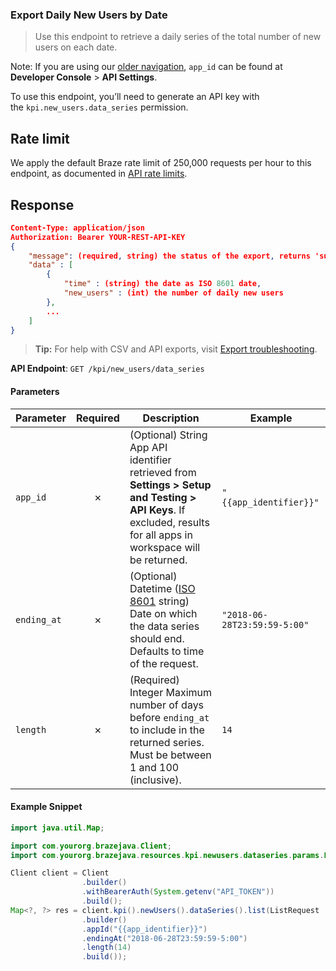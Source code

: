 
### Export Daily New Users by Date <a name="list"></a>

> Use this endpoint to retrieve a daily series of the total number of new users on each date. 
  

Note: If you are using our [older navigation](https://www.braze.com/docs/navigation), `app_id` can be found at **Developer Console** > **API Settings**.

To use this endpoint, you’ll need to generate an API key with the `kpi.new_users.data_series` permission.

## Rate limit

We apply the default Braze rate limit of 250,000 requests per hour to this endpoint, as documented in [API rate limits](https://www.braze.com/docs/api/api_limits/).

## Response

``` json
Content-Type: application/json
Authorization: Bearer YOUR-REST-API-KEY
{
    "message": (required, string) the status of the export, returns 'success' when completed without errors,
    "data" : [
        {
            "time" : (string) the date as ISO 8601 date,
            "new_users" : (int) the number of daily new users
        },
        ...
    ]
}

```

> **Tip:** For help with CSV and API exports, visit [Export troubleshooting](https://www.braze.com/docs/user_guide/data_and_analytics/export_braze_data/export_troubleshooting/).

**API Endpoint**: `GET /kpi/new_users/data_series`

#### Parameters

| Parameter | Required | Description | Example |
|-----------|:--------:|-------------|--------|
| `app_id` | ✗ | (Optional) String  App API identifier retrieved from **Settings > Setup and Testing > API Keys**. If excluded, results for all apps in workspace will be returned. | `"{{app_identifier}}"` |
| `ending_at` | ✗ | (Optional) Datetime ([ISO 8601](https://en.wikipedia.org/wiki/ISO_8601) string)  Date on which the data series should end. Defaults to time of the request. | `"2018-06-28T23:59:59-5:00"` |
| `length` | ✗ | (Required) Integer  Maximum number of days before `ending_at` to include in the returned series. Must be between 1 and 100 (inclusive). | `14` |

#### Example Snippet

```java
import java.util.Map;

import com.yourorg.brazejava.Client;
import com.yourorg.brazejava.resources.kpi.newusers.dataseries.params.ListRequest;

Client client = Client
                .builder()
                .withBearerAuth(System.getenv("API_TOKEN"))
                .build();
Map<?, ?> res = client.kpi().newUsers().dataSeries().list(ListRequest
                .builder()
                .appId("{{app_identifier}}")
                .endingAt("2018-06-28T23:59:59-5:00")
                .length(14)
                .build());
```
